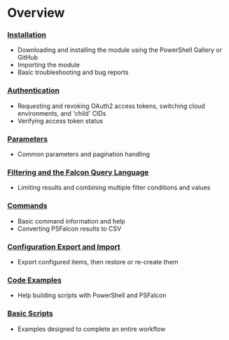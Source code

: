 # Overview
### [Installation](https://github.com/CrowdStrike/psfalcon/wiki/Installation)
* Downloading and installing the module using the PowerShell Gallery or GitHub
* Importing the module
* Basic troubleshooting and bug reports
### [Authentication](https://github.com/CrowdStrike/psfalcon/wiki/Authentication)
* Requesting and revoking OAuth2 access tokens, switching cloud environments, and 'child' CIDs
* Verifying access token status
### [Parameters](https://github.com/CrowdStrike/psfalcon/wiki/Parameters)
* Common parameters and pagination handling
### [Filtering and the Falcon Query Language](https://github.com/CrowdStrike/psfalcon/wiki/Filtering-and-the-Falcon-Query-Language)
* Limiting results and combining multiple filter conditions and values
### [Commands](https://github.com/CrowdStrike/psfalcon/wiki/Commands)
* Basic command information and help
* Converting PSFalcon results to CSV
### [Configuration Export and Import](https://github.com/CrowdStrike/psfalcon/wiki/Configuration-Export-and-Import)
* Export configured items, then restore or re-create them
### [Code Examples](https://github.com/CrowdStrike/psfalcon/wiki/Code-Examples)
* Help building scripts with PowerShell and PSFalcon
### [Basic Scripts](https://github.com/CrowdStrike/psfalcon/wiki/Basic-Scripts)
* Examples designed to complete an entire workflow